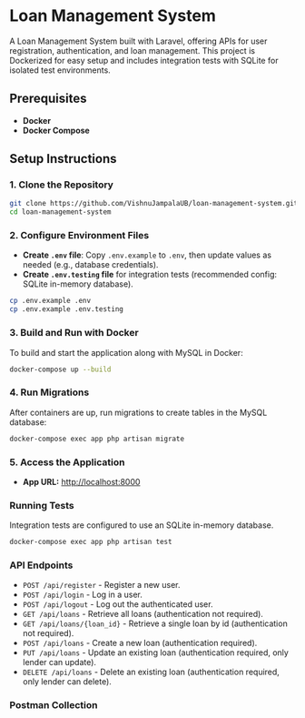 # Loan Management System
A Loan Management System built with Laravel, offering APIs for user registration, authentication, and loan management. This project is Dockerized for easy setup and includes integration tests with SQLite for isolated test environments.

## Prerequisites
- **Docker**
- **Docker Compose**

## Setup Instructions
### 1. Clone the Repository
   ```bash
   git clone https://github.com/VishnuJampalaUB/loan-management-system.git
   cd loan-management-system
   ```
### 2. Configure Environment Files
- **Create `.env` file**: Copy `.env.example` to `.env`, then update values as needed (e.g., database credentials).
- **Create `.env.testing` file** for integration tests (recommended config: SQLite in-memory database).

```bash
cp .env.example .env
cp .env.example .env.testing
```

### 3. Build and Run with Docker
To build and start the application along with MySQL in Docker:

```bash
docker-compose up --build
```

### 4. Run Migrations
After containers are up, run migrations to create tables in the MySQL database:

```bash
docker-compose exec app php artisan migrate
```

### 5. Access the Application
- **App URL:** [http://localhost:8000](http://localhost:8000)

### Running Tests
Integration tests are configured to use an SQLite in-memory database.

```bash
docker-compose exec app php artisan test
```

### API Endpoints
- `POST /api/register` - Register a new user.
- `POST /api/login` - Log in a user.
- `POST /api/logout` - Log out the authenticated user.
- `GET /api/loans` - Retrieve all loans (authentication not required).
- `GET /api/loans/{loan_id}` - Retrieve a single loan by id (authentication not required).
- `POST /api/loans` - Create a new loan (authentication required).
- `PUT /api/loans` - Update an existing loan (authentication required, only lender can update).
- `DELETE /api/loans` - Delete an existing loan (authentication required, only lender can delete).

### Postman Collection

